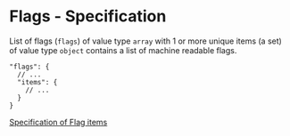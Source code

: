 # Flags - Specification

List of flags (`flags`) of value type `array` with 1 or more unique items (a set) of value type `object` contains a list
of machine readable flags.

```
"flags": {
  // ...
  "items": {
    // ...
  }
}
```

[Specification of Flag items](flags/flag-spec.en.md)
